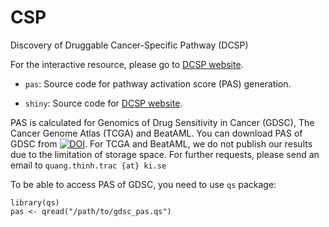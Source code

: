 # CSP

Discovery of Druggable Cancer-Specific Pathway (DCSP)

For the interactive resource, please go to [DCSP website](https://www.meb.ki.se/shiny/truvu/DCSP/).

- `pas`: Source code for pathway activation score (PAS) generation.

- `shiny`: Source code for [DCSP website](https://www.meb.ki.se/shiny/truvu/DCSP/).

PAS is calculated for Genomics of Drug Sensitivity in Cancer (GDSC), The Cancer Genome Atlas (TCGA) and BeatAML. 
You can download PAS of GDSC from [![DOI](https://zenodo.org/badge/DOI/10.5281/zenodo.6787033.svg)](https://doi.org/10.5281/zenodo.6787033). For TCGA and BeatAML, we do not publish our results due to the limitation of storage space.
For further requests, please send an email to `quang.thinh.trac {at} ki.se`

To be able to access PAS of GDSC, you need to use `qs` package:

```
library(qs)
pas <- qread("/path/to/gdsc_pas.qs")
```



